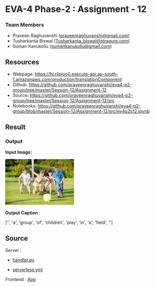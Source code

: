 # EVA-4 Phase-2 : Assignment - 12

### Team Members

- Praveen Raghuvanshi (praveenraghuvanshi@gmail.com)
- Tusharkanta Biswal (Tusharkanta_biswal@stragure.com)
- Suman Kanukollu (sumankanukollu@gmail.com)

## Resources

- Webpage: https://hcrjlpjoo0.execute-api.ap-south-1.amazonaws.com/production/translationComponent
- Github: https://github.com/praveenraghuvanshi/eva4-p2-group/tree/master/Session-12/Assignment-12
- Source: https://github.com/praveenraghuvanshi/eva4-p2-group/tree/master/Session-12/Assignment-12/src
- Notebooks: https://github.com/praveenraghuvanshi/eva4-p2-group/blob/master/Session-12/Assignment-12/src/ev4p2s12.ipynb

## Result

### Output

**Input Image:** 

<img src="assets\playing-kids.png" alt="Translated Result" style="zoom:80%;" />

**Output Caption** : 

['<start>', 'a', 'group', 'of', 'children', 'play', 'in', 'a', 'field', '<end>']



## Source

Server : 

- [handler.py](src/serverless/handler.py)

- [serverless.yml](src/serverless/serverless.yml)

Frontend : [App](src/ui)